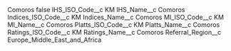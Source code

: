 <?xml version="1.0" encoding="UTF-8"?>
<CustomMetadata xmlns="http://soap.sforce.com/2006/04/metadata" xmlns:xsi="http://www.w3.org/2001/XMLSchema-instance" xmlns:xsd="http://www.w3.org/2001/XMLSchema">
    <label>Comoros</label>
    <protected>false</protected>
    <values>
        <field>IHS_ISO_Code__c</field>
        <value xsi:type="xsd:string">KM</value>
    </values>
    <values>
        <field>IHS_Name__c</field>
        <value xsi:type="xsd:string">Comoros</value>
    </values>
    <values>
        <field>Indices_ISO_Code__c</field>
        <value xsi:type="xsd:string">KM</value>
    </values>
    <values>
        <field>Indices_Name__c</field>
        <value xsi:type="xsd:string">Comoros</value>
    </values>
    <values>
        <field>MI_ISO_Code__c</field>
        <value xsi:type="xsd:string">KM</value>
    </values>
    <values>
        <field>MI_Name__c</field>
        <value xsi:type="xsd:string">Comoros</value>
    </values>
    <values>
        <field>Platts_ISO_Code__c</field>
        <value xsi:type="xsd:string">KM</value>
    </values>
    <values>
        <field>Platts_Name__c</field>
        <value xsi:type="xsd:string">Comoros</value>
    </values>
    <values>
        <field>Ratings_ISO_Code__c</field>
        <value xsi:type="xsd:string">KM</value>
    </values>
    <values>
        <field>Ratings_Name__c</field>
        <value xsi:type="xsd:string">Comoros</value>
    </values>
    <values>
        <field>Referral_Region__c</field>
        <value xsi:type="xsd:string">Europe_Middle_East_and_Africa</value>
    </values>
</CustomMetadata>
